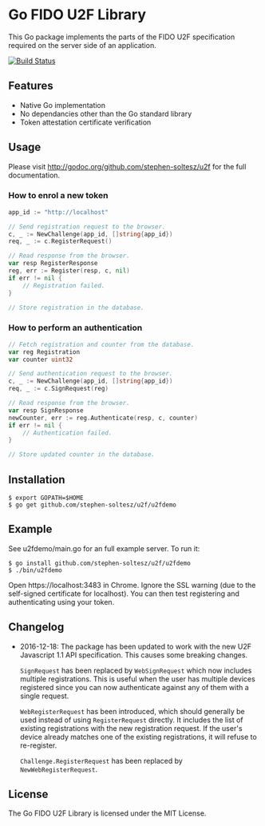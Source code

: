 # Go FIDO U2F Library

This Go package implements the parts of the FIDO U2F specification required on
the server side of an application.

[![Build Status](https://travis-ci.org/stephen-soltesz/u2f.svg?branch=master)](https://travis-ci.org/stephen-soltesz/u2f)

## Features

- Native Go implementation
- No dependancies other than the Go standard library
- Token attestation certificate verification

## Usage

Please visit http://godoc.org/github.com/stephen-soltesz/u2f for the full
documentation.

### How to enrol a new token

```go
app_id := "http://localhost"

// Send registration request to the browser.
c, _ := NewChallenge(app_id, []string{app_id})
req, _ := c.RegisterRequest()

// Read response from the browser.
var resp RegisterResponse
reg, err := Register(resp, c, nil)
if err != nil {
    // Registration failed.
}

// Store registration in the database.
```

### How to perform an authentication

```go
// Fetch registration and counter from the database.
var reg Registration
var counter uint32

// Send authentication request to the browser.
c, _ := NewChallenge(app_id, []string{app_id})
req, _ := c.SignRequest(reg)

// Read response from the browser.
var resp SignResponse
newCounter, err := reg.Authenticate(resp, c, counter)
if err != nil {
    // Authentication failed.
}

// Store updated counter in the database.
```

## Installation

```
$ export GOPATH=$HOME
$ go get github.com/stephen-soltesz/u2f/u2fdemo
```

## Example

See u2fdemo/main.go for an full example server. To run it:

```
$ go install github.com/stephen-soltesz/u2f/u2fdemo
$ ./bin/u2fdemo
```

Open https://localhost:3483 in Chrome.
Ignore the SSL warning (due to the self-signed certificate for localhost).
You can then test registering and authenticating using your token.

## Changelog

- 2016-12-18: The package has been updated to work with the new
  U2F Javascript 1.1 API specification. This causes some breaking changes.

  `SignRequest` has been replaced by `WebSignRequest` which now includes
  multiple registrations. This is useful when the user has multiple devices
  registered since you can now authenticate against any of them with a single
  request.

  `WebRegisterRequest` has been introduced, which should generally be used
  instead of using `RegisterRequest` directly. It includes the list of existing
  registrations with the new registration request. If the user's device already
  matches one of the existing registrations, it will refuse to re-register.

  `Challenge.RegisterRequest` has been replaced by `NewWebRegisterRequest`.

## License

The Go FIDO U2F Library is licensed under the MIT License.
